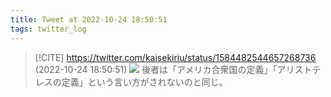 ```yaml
---
title: Tweet at 2022-10-24 18:50:51
tags: twitter_log
---
```


> [!CITE] https://twitter.com/kaisekiriu/status/1584482544657268736 (2022-10-24 18:50:51)
> ![](https://twitter.com/kaisekiriu/status/1584482544657268736)
> 後者は「アメリカ合衆国の定義」「アリストテレスの定義」という言い方がされないのと同じ。
